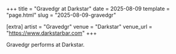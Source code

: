 +++
title = "Gravedgr at Darkstar"
date = 2025-08-09
template = "page.html"
slug = "2025-08-09-gravedgr"

[extra]
artist = "Gravedgr"
venue = "Darkstar"
venue_url = "https://www.darkstarbar.com"
+++

Gravedgr performs at Darkstar.
